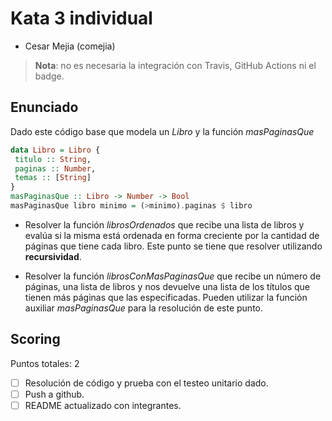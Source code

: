 # Kata 3 individual

- Cesar Mejia (comejia)

> **Nota**: no es necesaria la integración con Travis, GitHub Actions ni el badge.

## Enunciado

Dado este código base que modela un *Libro* y la función *masPaginasQue*
```haskell
data Libro = Libro {
 titulo :: String,
 paginas :: Number,
 temas :: [String]
}
masPaginasQue :: Libro -> Number -> Bool
masPaginasQue libro minimo = (>minimo).paginas $ libro
```

- Resolver la función *librosOrdenados* que recibe una lista de libros y evalúa si la misma está ordenada en forma creciente por la cantidad de páginas que tiene cada libro. Este punto se tiene que resolver utilizando **recursividad**.

- Resolver la función *librosConMasPaginasQue* que recibe un número de páginas, una lista de libros y nos devuelve una lista de los títulos que tienen más páginas que las especificadas. Pueden utilizar la función auxiliar *masPaginasQue* para la resolución de este punto.

## Scoring

Puntos totales: 2

- [ ] Resolución de código y prueba con el testeo unitario dado.
- [ ] Push a github.
- [ ] README actualizado con integrantes.